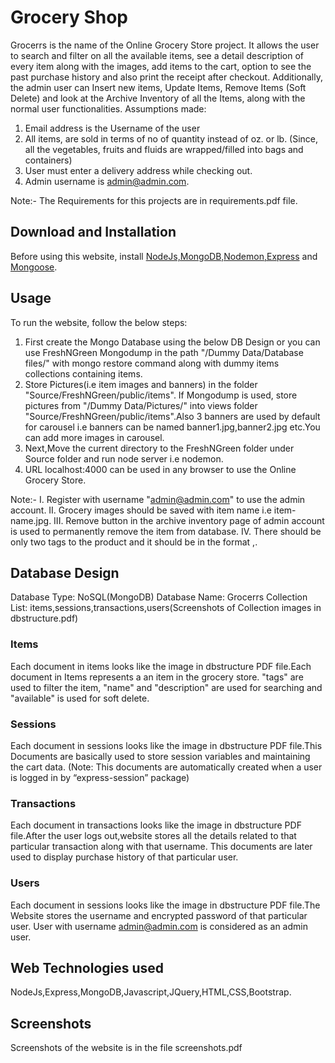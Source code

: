 # Grocery Shop

Grocerrs is the name of the Online Grocery Store project. It allows the user to search and filter on all the available items, see a detail description of every item along with the images, add items to the cart, option to see the past purchase history and also print the receipt after checkout. Additionally, the admin user can Insert new items, Update Items, Remove Items (Soft Delete) and look at the Archive Inventory of all the Items, along with the normal user functionalities.
Assumptions made:
1. Email address is the Username of the user
2.  All items, are sold in terms of no of quantity instead of oz. or lb. (Since, all the vegetables, fruits and fluids are wrapped/filled into bags and containers)
3.  User must enter a delivery address while checking out.
4.  Admin username is admin@admin.com.

Note:- The Requirements for this projects are in requirements.pdf file.

## Download and Installation

Before using this website, install [NodeJs,MongoDB,Nodemon,Express](https://blog.udemy.com/node-js-tutorial/#0) and [Mongoose](https://stackoverflow.com/questions/4950144/how-to-install-mongoose-driver-on-nodejs).

## Usage

To run the website, follow the below steps:

1. First create the Mongo Database using the below DB Design or you can use FreshNGreen Mongodump in the path "/Dummy Data/Database files/" with mongo restore command along with dummy items collections containing items.
2. Store Pictures(i.e item images and banners) in the folder "Source/FreshNGreen/public/items". If Mongodump is used, store pictures from "/Dummy Data/Pictures/" into views folder "Source/FreshNGreen/public/items".Also 3 banners are used by default for carousel i.e banners can be named banner1.jpg,banner2.jpg etc.You can add more images in carousel.
3. Next,Move the current directory to the FreshNGreen folder under Source folder and run node server i.e nodemon.
4. URL localhost:4000 can be used in any browser to use the Online Grocery Store.

Note:- 
I. Register with username "admin@admin.com" to use the admin account.
II. Grocery images should be saved with item name i.e item-name.jpg.
III. Remove button in the archive inventory page of admin account is used to permanently remove the item from database. 
IV. There should be only two tags to the product and it should be in the format <category>,<brand-name>.


## Database Design

Database Type: NoSQL(MongoDB)
Database Name: Grocerrs
Collection List: items,sessions,transactions,users(Screenshots of Collection images in dbstructure.pdf)


### Items

Each document in items looks like the image in dbstructure PDF file.Each document in Items represents a an item in the grocery store. "tags" are used to filter the item, "name" and "description" are used for searching and "available" is used for soft delete.

### Sessions

Each document in sessions looks like the image in dbstructure PDF file.This Documents are basically used to store session variables and maintaining the cart data. (Note: This documents are automatically created when a user is logged in by “express-session” package)

### Transactions

Each document in transactions looks like the image in dbstructure PDF file.After the user logs out,website stores all the details related to that particular transaction along with that username. This documents are later used to display purchase history of that particular user.

### Users

Each document in sessions looks like the image in dbstructure PDF file.The Website stores the username and encrypted password of that particular user. User with username admin@admin.com is considered as an admin user.

## Web Technologies used

NodeJs,Express,MongoDB,Javascript,JQuery,HTML,CSS,Bootstrap.

## Screenshots

Screenshots of the website is in the file screenshots.pdf

